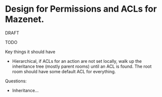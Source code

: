 # Design for Permissions and ACLs for Mazenet.

DRAFT

TODO

Key things it should have

- Hierarchical, if ACLs for an action are not set locally, walk up the inheritance tree (mostly parent rooms) until an ACL is found. The root room should have some default ACL for everything. 


Questions:
- Inheritance...